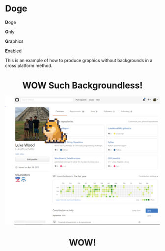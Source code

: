 # Doge
**D**oge

**O**nly 

**G**raphics 

**E**nabled


This is an example of how to produce graphics without backgrounds in a cross platform method.

<h1 align="center">
WOW Such Backgroundless!
</h1>
<div style="text-align:center" markdown="1">

![Image of Doge](rsc/DogePic.PNG)

</div>

<h1 align="center">
WOW!
</h1>
